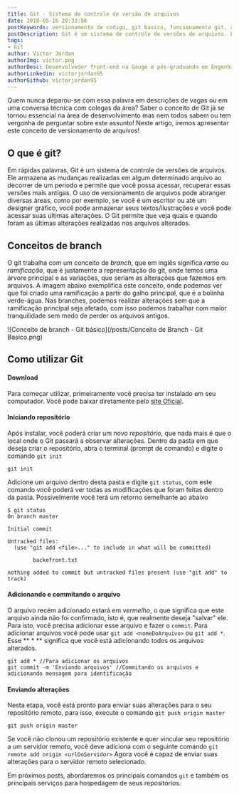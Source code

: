 ```yaml
---
title: Git - Sistema de controle de versão de arquivos
date: 2018-05-16 20:33:56
postKeywords: versionamento de codigo, git basico, funcionamento git, usar git, versionamento
postDescription: Git é um sistema de controle de versões de arquivos. Ele armazena as mudanças realizadas em algum determinado arquivo ao decorrer de um período e permite que você possa acessar, recuperar essas versões mais antigas.
tags:
- Git
author: Victor Jordan
authorImg: victor.png
authorDesc: Desenvolvedor front-end na Gauge e pós-graduando em Engenharia de Software pela PUC-MG e formado em Banco de Dados pela Fatec, apaixonado por usabilidade, performance e UX!
authorLinkedin: victorjordan95
authorGithub: victorjordan95
---
```


Quem nunca deparou-se com essa palavra em descrições de vagas ou em uma conversa técnica com colegas da área?
Saber o conceito de Git já se tornou essencial na área de desenvolvimento mas nem todos sabem ou tem vergonha de perguntar sobre este assunto! Neste artigo, iremos apresentar este conceito de versionamento de arquivos!

<!-- more -->

## O que é git?

Em rápidas palavras, Git é um sistema de controle de versões de arquivos. Ele armazena as mudanças realizadas em algum determinado arquivo ao decorrer de um período e permite que você possa acessar, recuperar essas versões mais antigas. O uso de versionamento de arquivos pode abranger diversas áreas, como por exemplo, se você é um escritor ou até um designer gráfico, você pode armazenar seus textos/ilustrações e você pode acessar suas últimas alterações. 
O Git permite que veja quais e quando foram as últimas alterações realizadas nos arquivos alterados.

## Conceitos de branch

O git trabalha com um conceito de _branch_, que em inglês significa *ramo* ou *ramificação*, que é justamente a representação do git, onde temos uma árvore principal e as variações, que seriam as alterações que fazemos em arquivos. 
A imagem abaixo exemplifica este conceito, onde podemos ver que foi criado uma ramificação a partir do galho principal, que é a bolinha verde-água.
Nas branches, podemos realizar alterações sem que a ramificação principal seja afetado, com isso podemos trabalhar com maior tranquilidade sem medo de perder os arquivos antigos.

![Conceito de branch - Git básico](/posts/Conceito de Branch - Git Basico.png)

## Como utilizar Git

#### Download
Para começar utilizar, primeiramente você precisa ter instalado em seu computador. Você pode baixar diretamente pelo [site Oficial](https://git-scm.com/downloads). 

#### Iniciando repositório
Após instalar, você poderá criar um novo _repositório_, que nada mais é que o local onde o Git passará a observar alterações.
Dentro da pasta em que deseja criar o repositório, abra o terminal (prompt de comando) e digite o comando `git init`
```
git init
```

Adicione um arquivo dentro desta pasta e digite `git status`, com este comando você poderá ver todas as modificações que foram feitas dentro da pasta. Possivelmente você terá um retorno semelhante ao abaixo

```
$ git status
On branch master

Initial commit

Untracked files:
  (use "git add <file>..." to include in what will be committed)

        backefront.txt

nothing added to commit but untracked files present (use "git add" to track)
```

#### Adicionando e commitando o arquivo
O arquivo recém adicionado estará em *vermelho*, o que significa que este arquivo ainda não foi confirmado, isto é, que realmente deseja "salvar" ele. Para isto, você precisa adicionar esse arquivo e fazer o `commit`.
Para adicionar arquivos você pode usar `git add <nomeDoArquivo>` ou `git add *`. Esse ** * ** significa que você está adicionando todos os arquivos alterados.

```
git add * //Para adicionar os arquivos
git commit -m 'Enviando arquivos' //Commitando os arquivos e adicionando mensagem para identificação
```

#### Enviando alterações

Nesta etapa, você está pronto para enviar suas alterações para o seu repositório remoto, para isso, execute o comando `git push origin master`
```
git push origin master
```

Se você não clonou um repositório existente e quer vincular seu repositório a um servidor remoto, você deve adiciona com o seguinte comando `git remote add origin <urlDoServidor>`
Agora você é capaz de enviar suas alterações para o servidor remoto selecionado.

Em próximos posts, abordaremos os principais comandos `git` e também os principais serviços para hospedagem de seus repositórios.